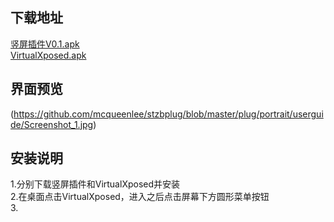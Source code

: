 ## 下载地址</br>
[竖屏插件V0.1.apk](https://github.com/mcqueenlee/stzbplug/blob/master/plug/portrait/bin/%E7%AB%96%E5%B1%8F%E6%8F%92%E4%BB%B6V0.1.apk)</br>
[VirtualXposed.apk](https://github.com/android-hacker/VirtualXposed/releases/download/0.17.2/VirtualXposed_0.17.2.apk)</br>

## 界面预览</br>
(https://github.com/mcqueenlee/stzbplug/blob/master/plug/portrait/userguide/Screenshot_1.jpg)</br>
## 安装说明
1.分别下载竖屏插件和VirtualXposed并安装</br>
2.在桌面点击VirtualXposed，进入之后点击屏幕下方圆形菜单按钮</br>
3.</br>
